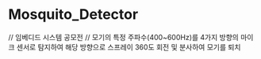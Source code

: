 # Mosquito_Detector
// 임베디드 시스템 공모전
// 모기의 특정 주파수(400~600Hz)를 4가지 방향의 마이크 센서로 탐지하여 해당 방향으로 스프레이 360도 회전 및 분사하여 모기를 퇴치
